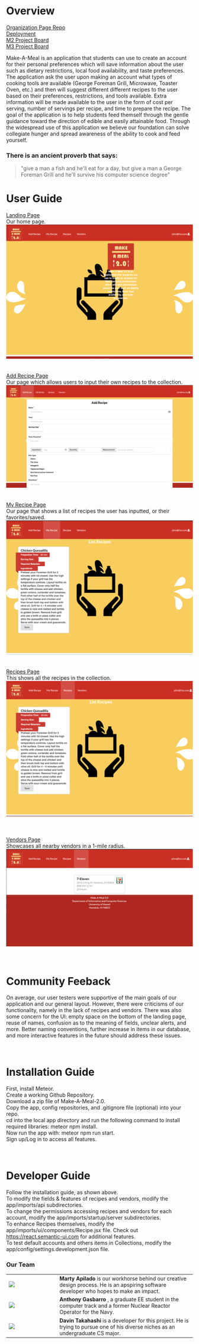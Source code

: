 # Overview
[Organization Page Repo](https://github.com/make-a-meal-2-0) <br/>
[Deployment](http://makeameal2.meteorapp.com/#/) <br/>
[M2 Project Board](https://github.com/make-a-meal-2-0/mam2/projects/1) <br/>
[M3 Project Board](https://github.com/make-a-meal-2-0/mam2/projects/4) <br/>

Make-A-Meal is an application that students can use to create an account for their personal preferences which will save information about the user such as dietary restrictions, local food availability, and taste preferences. The application ask the user upon making an account what types of cooking tools are available (George Foreman Grill, Microwave, Toaster Oven, etc.) and then will suggest different different recipes to the user based on their preferences, restrictions, and tools available. Extra information will be made available to the user in the form of cost per serving, number of servings per recipe, and time to prepare the recipe. The goal of the application is to help students feed themself through the gentle guidance toward the direction of edible and easily attainable food. Through the widespread use of this application we believe our foundation can solve collegiate hunger and spread awareness of the ability to cook and feed yourself. 

### There is an ancient proverb that says: 
<blockquote>
"give a man a fish and he'll eat for a day, but give a man a George Foreman Grill and he'll survive his computer science degree"
  </blockquote>
  
# User Guide

[Landing Page](https://makeameal2.meteorapp.com/#/) <br/>
Our home page.
<img src="/images/Landingpagev2.png"> 
<br/>
<br/>
<br/>
[Add Recipe Page](http://makeameal2.meteorapp.com/#/add) <br/>
Our page which allows users to input their own recipes to the collection.
<img src="/images/addRecipev2.png"> 
<br/>
<br/>
<br/>
[My Recipe Page](http://makeameal2.meteorapp.com/#/list) <br/>
Our page that shows a list of recipes the user has inputted, or their favorites/saved.
<img src="/images/myRecipesv2.png"> 
<br/>
<br/>
<br/>
[Recipes Page](http://makeameal2.meteorapp.com/#/searchR) <br/>
This shows all the recipes in the collection.
<img src="/images/recipesv2.png"> <br/>
<br/>
<br/>
<br/>
[Vendors Page](http://makeameal2.meteorapp.com/#/searchV) <br/>
Showcases all nearby vendors in a 1-mile radius.
<img src="/images/vendorsv2.png"> 
<br/>
<br/>
<br/>
# Community Feeback
On average, our user testers were supportive of the main goals of our application and our general layout. However, there were criticisms of our functionality, namely in the lack of recipes and vendors. There was also some concern for the UI: empty space on the bottom of the landing page, reuse of names, confusion as to the meaning of fields, unclear alerts, and more. Better naming conventions, further increase in items in our database, and more interactive features in the future should address these issues.
<br/>
<br/>
<br/>
# Installation Guide
First, install Meteor.  
Create a working Github Repository.  
Download a zip file of Make-A-Meal-2.0.  
Copy the app, config repositories, and .gitignore file (optional) into your repo.  
cd into the local app directory and run the following command to install required libraries: meteor npm install.  
Now run the app with: meteor npm run start.  
Sign up/Log in to access all features.
<br/>
<br/>
<br/>
# Developer Guide
Follow the installation guide, as shown above.  
To modify the fields & features of recipes and vendors, modify the app/imports/api subdirectories.  
To change the permissions accessing recipes and vendors for each account, modify the app/imports/startup/server subdirectories.  
To enhance Recipes themselves, modify the app/imports/ui/components/Recipe.jsx file. Check out https://react.semantic-ui.com for additional features. <br/>
To test default accounts and others items in Collections, modify the app/config/settings.development.json file. 


### Our Team
<table>
  <tr>
    <td width="123">
<img src="https://avatars1.githubusercontent.com/u/33167577?s=460&v=4"/>
      </td>
    <td>
      <strong> Marty Apilado </strong> is our workhorse behind our creative design process. He is an apspiring software developer who hopes to make an impact.
    </td>
    </tr>
  <tr>
    <td width="123">
<img src="https://avatars0.githubusercontent.com/u/19947797?s=460&v=4"/> 
      </td>
    <td>
      <strong> Anthony Gasbarro </strong>, a graduate EE student in the computer track and a former Nuclear Reactor Operator for the Navy.
    </td>
    </tr>
    <tr>
    <td width="123">
<img src="https://avatars2.githubusercontent.com/u/21329545?s=460&v=4"/> 
      </td>
    <td>
      <strong> Davin Takahashi </strong> is a  developer for this project. He is trying to pursue one of his diverse niches as an undergraduate CS major. 
    </td>
    </tr>
</table>

